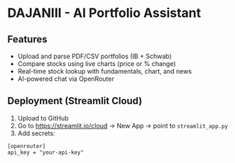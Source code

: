 # DAJANIII - AI Portfolio Assistant

## Features
- Upload and parse PDF/CSV portfolios (IB + Schwab)
- Compare stocks using live charts (price or % change)
- Real-time stock lookup with fundamentals, chart, and news
- AI-powered chat via OpenRouter

## Deployment (Streamlit Cloud)
1. Upload to GitHub
2. Go to https://streamlit.io/cloud → New App → point to `streamlit_app.py`
3. Add secrets:
```
[openrouter]
api_key = "your-api-key"
```

